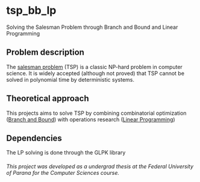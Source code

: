 # tsp_bb_lp
Solving the Salesman Problem through Branch and Bound and Linear Programming

## Problem description
The [salesman problem](https://simple.wikipedia.org/wiki/Travelling_salesman_problem)
(TSP) is a classic NP-hard problem in computer science. It is widely accepted
(although not proved) that TSP cannot be solved in polynomial time by 
deterministic systems.

## Theoretical approach
This projects aims to solve TSP by combining combinatorial optimization
([Branch and Bound](https://en.wikipedia.org/wiki/Branch_and_bound))
with operations research ([Linear Programming](https://en.wikipedia.org/wiki/Linear_programming))

## Dependencies
The LP solving is done through the GLPK library

###### This project was developed as a undergrad thesis at the Federal University of Parana for the Computer Sciences course.